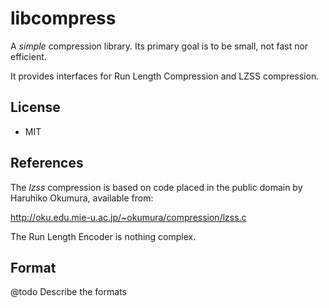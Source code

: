 # libcompress

A *simple* compression library. Its primary goal is to be small, not fast nor
efficient.

It provides interfaces for Run Length Compression and LZSS compression.

## License

* MIT

## References 

The *lzss* compression is based on code placed in the public domain by Haruhiko
Okumura, available from:

http://oku.edu.mie-u.ac.jp/~okumura/compression/lzss.c

The Run Length Encoder is nothing complex.

## Format

@todo Describe the formats
